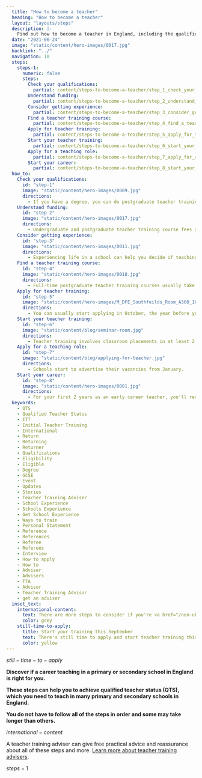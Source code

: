 ```yaml
---
  title: "How to become a teacher"
  heading: "How to become a teacher"
  layout: "layouts/steps"
  description: |-
    Find out how to become a teacher in England, including the qualifications you need, how to fund your training and where to find school experience.
  date: "2021-06-24"
  image: "static/content/hero-images/0017.jpg"
  backlink: "../"
  navigation: 10
  steps:
    steps-1:
      numeric: false
      steps: 
        Check your qualifications:
          partial: content/steps-to-become-a-teacher/step_1_check_your_qualifications
        Understand funding:
          partial: content/steps-to-become-a-teacher/step_2_understand_funding
        Consider getting experience:
          partial: content/steps-to-become-a-teacher/step_3_consider_getting_experience
        Find a teacher training course:
          partial: content/steps-to-become-a-teacher/step_4_find_a_teacher_training_course
        Apply for teacher training:
          partial: content/steps-to-become-a-teacher/step_5_apply_for_teacher_training
        Start your teacher training:
          partial: content/steps-to-become-a-teacher/step_6_start_your_teacher_training
        Apply for a teaching role:
          partial: content/steps-to-become-a-teacher/step_7_apply_for_a_teaching_role
        Start your career:
          partial: content/steps-to-become-a-teacher/step_8_start_your_career
  how_to:
    Check your qualifications:
      id: "step-1"
      image: "static/content/hero-images/0009.jpg"
      directions:
        - If you have a degree, you can do postgraduate teacher training. If you do not have a degree, you can do undergraduate teacher training.
    Understand funding:
      id: "step-2"
      image: "static/content/hero-images/0017.jpg"
      directions:
        - Undergraduate and postgraduate teacher training course fees are around £9,250 per year, but there is funding available.
    Consider getting experience:
      id: "step-3"
      image: "static/content/hero-images/0011.jpg"
      directions:
        - Experiencing life in a school can help you decide if teaching is right for you and who you want to teach.
    Find a teacher training course:
      id: "step-4"
      image: "static/content/hero-images/0018.jpg"
      directions:
        - Full-time postgraduate teacher training courses usually take 9 months. Undergraduate teacher training usually takes 4 years.
    Apply for teacher training:
      id: "step-5"
      image: "static/content/hero-images/M_DFE_Southfeilds_Room_A360_10445.jpg"
      directions:
        - You can usually start applying in October, the year before your course starts.
    Start your teacher training:
      id: "step-6"
      image: "static/content/blog/seminar-room.jpg"
      directions:
        - Teacher training involves classroom placements in at least 2 schools, with some theoretical learning.
    Apply for a teaching role:
      id: "step-7"
      image: "static/content/blog/applying-for-teacher.jpg"
      directions:
        - Schools start to advertise their vacancies from January.
    Start your career:
      id: "step-8"
      image: "static/content/hero-images/0001.jpg"
      directions:
        - For your first 2 years as an early career teacher, you'll receive a package of support to help you find your feet.
  keywords:
    - QTS
    - Qualified Teacher Status
    - ITT
    - Initial Teacher Training
    - International
    - Return
    - Returning
    - Returner
    - Qualifications
    - Eligibility
    - Eligible
    - Degree
    - GCSE
    - Event
    - Updates
    - Stories
    - Teacher Training Adviser
    - School Experience
    - Schools Experience
    - Get School Experience
    - Ways to train
    - Personal Statement
    - Reference
    - References
    - Referee
    - Referees
    - Interview
    - How to apply
    - How to
    - Adviser
    - Advisers
    - TTA
    - Advisor
    - Teacher Training Advisor
    - get an adviser
  inset_text:
    international-content:
      text: There are more steps to consider if you're <a href="/non-uk-teachers">a non-UK citizen</a>.
      color: grey
    still-time-to-apply:
      title: Start your training this September
      text: There's still time to apply and start teacher training this September. <a href="/landing/still-time-to-apply">Learn where to find courses and how you can get support with your application</a>.
      color: yellow
---
```

$still-time-to-apply$

<strong>Discover if a career teaching in a primary or secondary school in England is right for you.</strong>

<b>These steps can help you to achieve qualified teacher status (QTS), which you need to teach in many primary and secondary schools in England.</b>

<b>You do not have to follow all of the steps in order and some may take longer than others.</b>

$international-content$

A teacher training adviser can give free practical advice and reassurance about all of these steps and more. [Learn more about teacher training advisers](/teacher-training-advisers).

$steps-1$
